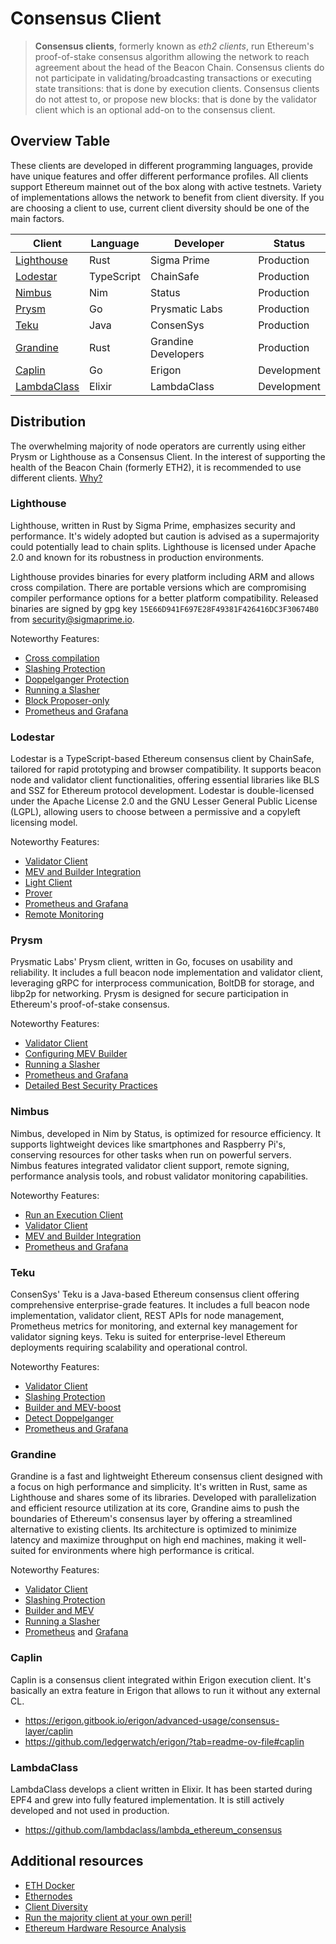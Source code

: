 # Consensus Client

> **Consensus clients**, formerly known as *eth2 clients*, run Ethereum's proof-of-stake consensus algorithm allowing the network to reach agreement about the head of the Beacon Chain. Consensus clients do not participate in validating/broadcasting transactions or executing state transitions: that is done by execution clients. Consensus clients do not attest to, or propose new blocks: that is done by the validator client which is an optional add-on to the consensus client.

## Overview Table

These clients are developed in different programming languages, provide have unique features and offer different performance profiles. All clients support Ethereum mainnet out of the box along with active testnets. Variety of implementations allows the network to benefit from client diversity. If you are choosing a client to use, current client diversity should be one of the main factors.

| Client                                                                  | Language   | Developer           | Status      |
| ----------------------------------------------------------------------- | ---------- | ------------------- | ----------- |
| [Lighthouse](https://github.com/sigp/lighthouse)                        | Rust       | Sigma Prime         | Production  |
| [Lodestar](https://github.com/ChainSafe/lodestar)                       | TypeScript | ChainSafe           | Production  |
| [Nimbus](https://github.com/status-im/nimbus-eth2)                      | Nim        | Status              | Production  |
| [Prysm](https://github.com/prysmaticlabs/prysm)                         | Go         | Prysmatic Labs      | Production  |
| [Teku](https://github.com/ConsenSys/teku)                               | Java       | ConsenSys           | Production  |
| [Grandine](https://github.com/grandinetech/grandine)                    | Rust       | Grandine Developers | Production  |
| [Caplin](https://github.com/ledgerwatch/erigon)                         | Go         | Erigon              | Development |
| [LambdaClass](https://github.com/lambdaclass/lambda_ethereum_consensus) | Elixir     | LambdaClass         | Development |


## Distribution

The overwhelming majority of node operators are currently using either Prysm or Lighthouse as a Consensus Client.
In the interest of supporting the health of the Beacon Chain (formerly ETH2), it is recommended to use different clients.
[Why?](https://clientdiversity.org/#why)


### Lighthouse
Lighthouse, written in Rust by Sigma Prime, emphasizes security and performance. It's widely adopted but caution is advised as a supermajority could potentially lead to chain splits.
Lighthouse is licensed under Apache 2.0 and known for its robustness in production environments. 

Lighthouse provides binaries for every platform including ARM and allows cross compilation. There are portable versions which are compromising compiler performance options for a better platform compatibility. Released binaries are signed by gpg key `15E66D941F697E28F49381F426416DC3F30674B0` from security@sigmaprime.io.

Noteworthy Features:
- [Cross compilation](https://lighthouse-book.sigmaprime.io/cross-compiling.html)
- [Slashing Protection](https://lighthouse-book.sigmaprime.io/slashing-protection.html)
- [Doppelganger Protection](https://lighthouse-book.sigmaprime.io/validator-doppelganger.html#doppelganger-protection)
- [Running a Slasher](https://lighthouse-book.sigmaprime.io/slasher.html)
- [Block Proposer-only](https://lighthouse-book.sigmaprime.io/advanced-proposer-only.html)
- [Prometheus and Grafana](https://lighthouse-book.sigmaprime.io/advanced_metrics.html)



### Lodestar
Lodestar is a TypeScript-based Ethereum consensus client by ChainSafe, tailored for rapid prototyping and browser compatibility.
It supports beacon node and validator client functionalities, offering essential libraries like BLS and SSZ for Ethereum protocol development.
Lodestar is double-licensed under the Apache License 2.0 and the GNU Lesser General Public License (LGPL), allowing users to choose between a permissive and a copyleft licensing model.

Noteworthy Features:
- [Validator Client](https://chainsafe.github.io/lodestar/run/validator-management/vc-configuration)
- [MEV and Builder Integration](https://chainsafe.github.io/lodestar/run/beacon-management/mev-and-builder-integration)
- [Light Client](https://chainsafe.github.io/lodestar/libraries/lightclient-prover/lightclient)
- [Prover](https://chainsafe.github.io/lodestar/libraries/lightclient-prover/prover)
- [Prometheus and Grafana](https://chainsafe.github.io/lodestar/run/logging-and-metrics/prometheus-grafana)
- [Remote Monitoring](https://chainsafe.github.io/lodestar/run/logging-and-metrics/client-monitoring)

### Prysm
Prysmatic Labs' Prysm client, written in Go, focuses on usability and reliability. It includes a full beacon node implementation and validator client, leveraging gRPC for interprocess communication, BoltDB for storage, and libp2p for networking. Prysm is designed for secure participation in Ethereum's proof-of-stake consensus.

Noteworthy Features:
- [Validator Client](https://docs.prylabs.network/docs/wallet/nondeterministic)
- [Configuring MEV Builder](https://docs.prylabs.network/docs/advanced/builder)
- [Running a Slasher](https://docs.prylabs.network/docs/prysm-usage/slasher)
- [Prometheus and Grafana](https://docs.prylabs.network/docs/prysm-usage/monitoring/grafana-dashboard)
- [Detailed Best Security Practices](https://docs.prylabs.network/docs/security-best-practices)

### Nimbus
Nimbus, developed in Nim by Status, is optimized for resource efficiency. It supports lightweight devices like smartphones and Raspberry Pi's, conserving resources for other tasks when run on powerful servers. Nimbus features integrated validator client support, remote signing, performance analysis tools, and robust validator monitoring capabilities.

Noteworthy Features:
- [Run an Execution Client](https://nimbus.guide/eth1.html)
- [Validator Client](https://nimbus.guide/validator-client.html)
- [MEV and Builder Integration](https://nimbus.guide/external-block-builder.html)
- [Prometheus and Grafana](https://nimbus.guide/metrics-pretty-pictures.html)

### Teku
ConsenSys' Teku is a Java-based Ethereum consensus client offering comprehensive enterprise-grade features. It includes a full beacon node implementation, validator client, REST APIs for node management, Prometheus metrics for monitoring, and external key management for validator signing keys. Teku is suited for enterprise-level Ethereum deployments requiring scalability and operational control.

Noteworthy Features:
- [Validator Client](https://docs.teku.consensys.io/concepts/proof-of-stake)
- [Slashing Protection](https://docs.teku.consensys.io/how-to/prevent-slashing/use-a-slashing-protection-file)
- [Builder and MEV-boost](https://docs.teku.consensys.io/concepts/builder-network)
- [Detect Doppelganger](https://docs.teku.consensys.io/how-to/prevent-slashing/detect-doppelgangers)
- [Prometheus and Grafana](https://docs.teku.consensys.io/how-to/monitor/use-metrics)

### Grandine
Grandine is a fast and lightweight Ethereum consensus client designed with a focus on high performance and simplicity. It's written in Rust, same as Lighthouse and shares some of its libraries. 
Developed with parallelization and efficient resource utilization at its core, Grandine aims to push the boundaries of Ethereum's consensus layer by offering a streamlined alternative to existing clients.
Its architecture is optimized to minimize latency and maximize throughput on high end machines, making it well-suited for environments where high performance is critical.

Noteworthy Features:
- [Validator Client](https://docs.grandine.io/validator_client.html)
- [Slashing Protection](https://docs.grandine.io/slashing_protection.html)
- [Builder and MEV](https://docs.grandine.io/builder_api_and_mev.html)
- [Running a Slasher](https://github.com/grandinetech/grandine/tree/develop/slasher)
- [Prometheus](https://docs.grandine.io/metrics.html) and [Grafana](https://github.com/grandinetech/grandine/tree/develop/metrics)

### Caplin

Caplin is a consensus client integrated within Erigon execution client. It's basically an extra feature in Erigon that allows to run it without any external CL.  

- https://erigon.gitbook.io/erigon/advanced-usage/consensus-layer/caplin
- https://github.com/ledgerwatch/erigon/?tab=readme-ov-file#caplin

### LambdaClass

LambdaClass develops a client written in Elixir. It has been started during EPF4 and grew into fully featured implementation. It is still actively developed and not used in production.

- https://github.com/lambdaclass/lambda_ethereum_consensus

## Additional resources

- [ETH Docker](https://eth-docker.net/)
- [Ethernodes](https://ethernodes.org/)
- [Client Diversity](https://clientdiversity.org/)
- [Run the majority client at your own peril!](https://dankradfeist.de/ethereum/2022/03/24/run-the-majority-client-at-your-own-peril.html)
- [Ethereum Hardware Resource Analysis](https://www.migalabs.io/blog/post/ethereum-hardware-resource-analysis-update)
